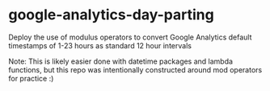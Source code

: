 # google-analytics-day-parting
Deploy the use of modulus operators to convert Google Analytics default timestamps of 1-23 hours as standard 12 hour intervals

Note: This is likely easier done with datetime packages and lambda functions, but this repo was intentionally constructed around mod operators for practice :) 
